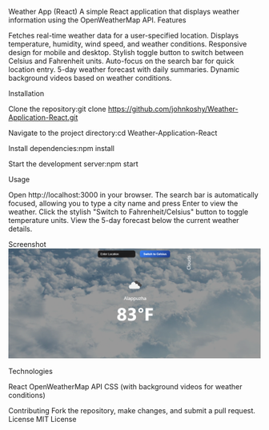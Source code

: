 Weather App (React)
A simple React application that displays weather information using the OpenWeatherMap API.
Features

Fetches real-time weather data for a user-specified location.
Displays temperature, humidity, wind speed, and weather conditions.
Responsive design for mobile and desktop.
Stylish toggle button to switch between Celsius and Fahrenheit units.
Auto-focus on the search bar for quick location entry.
5-day weather forecast with daily summaries.
Dynamic background videos based on weather conditions.

Installation

Clone the repository:git clone https://github.com/johnkoshy/Weather-Application-React.git


Navigate to the project directory:cd Weather-Application-React


Install dependencies:npm install


Start the development server:npm start



Usage

Open http://localhost:3000 in your browser.
The search bar is automatically focused, allowing you to type a city name and press Enter to view the weather.
Click the stylish "Switch to Fahrenheit/Celsius" button to toggle temperature units.
View the 5-day forecast below the current weather details.

Screenshot
![Weather App Screenshot](screenshot.png)

Technologies

React
OpenWeatherMap API
CSS (with background videos for weather conditions)

Contributing
Fork the repository, make changes, and submit a pull request.
License
MIT License
